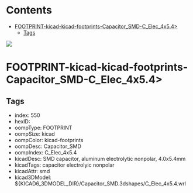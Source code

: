 



Contents
========

* [FOOTPRINT-kicad-kicad-footprints-Capacitor_SMD-C_Elec_4x5.4>](#footprint-kicad-kicad-footprints-capacitor_smd-c_elec_4x54)
	* [Tags](#tags)
  
![][im]
# FOOTPRINT-kicad-kicad-footprints-Capacitor_SMD-C_Elec_4x5.4>

## Tags

- index: 550
- hexID: 
- oompType: FOOTPRINT
- oompSize: kicad
- oompColor: kicad-footprints
- oompDesc: Capacitor_SMD
- oompIndex: C_Elec_4x5.4
- kicadDesc: SMD capacitor, aluminum electrolytic nonpolar, 4.0x5.4mm
- kicadTags: capacitor electrolyic nonpolar
- kicadAttr: smd
- kicad3DModel: ${KICAD6_3DMODEL_DIR}/Capacitor_SMD.3dshapes/C_Elec_4x5.4.wrl



[im]: image.png
